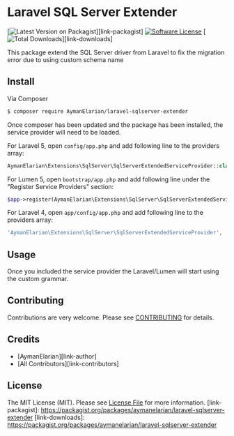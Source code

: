 # Laravel SQL Server Extender

[![Latest Version on Packagist][ico-version]][link-packagist]
[![Software License][ico-license]](LICENSE.txt)
[![Total Downloads][ico-downloads]][link-downloads]

This package extend the SQL Server driver from Laravel to fix the migration error due to using custom schema  name

## Install

Via Composer

``` bash
$ composer require AymanElarian/laravel-sqlserver-extender
```

Once composer has been updated and the package has been installed, the service provider will need to be loaded.


For Laravel 5, open `config/app.php` and add following line to the providers array:
``` php
AymanElarian\Extensions\SqlServer\SqlServerExtendedServiceProvider::class,
```

For Lumen 5, open `bootstrap/app.php` and add following line under the "Register Service Providers" section:
``` php
$app->register(AymanElarian\Extensions\SqlServer\SqlServerExtendedServiceProvider::class);
```

For Laravel 4, open `app/config/app.php` and add following line to the providers array:

``` php
'AymanElarian\Extensions\SqlServer\SqlServerExtendedServiceProvider',
```


## Usage

Once you included the service provider the Laravel/Lumen will start using the custom grammar.

## Contributing

Contributions are very welcome. Please see [CONTRIBUTING](CONTRIBUTING.md) for details.


## Credits

- [AymanElarian][link-author]
- [All Contributors][link-contributors]

## License

The MIT License (MIT). Please see [License File](LICENSE.txt) for more information.
[link-packagist]: https://packagist.org/packages/aymanelarian/laravel-sqlserver-extender
[link-downloads]: https://packagist.org/packages/aymanelarian/laravel-sqlserver-extender

[ico-version]: https://img.shields.io/packagist/v/aymanelarian/laravel-sqlserver-extender.svg?style=flat-square
[ico-license]: https://img.shields.io/badge/license-MIT-brightgreen.svg?style=flat-square
[ico-downloads]: https://img.shields.io/packagist/dt/aymanelarian/laravel-sqlserver-extender.svg?style=flat-square



